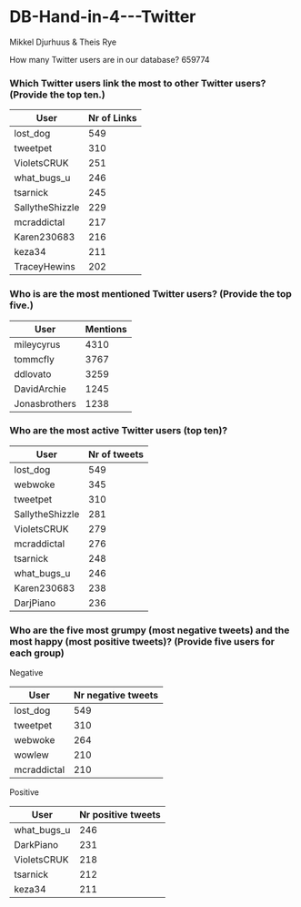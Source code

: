 # DB-Hand-in-4---Twitter
Mikkel Djurhuus &amp; Theis Rye

How many Twitter users are in our database?
659774

### Which Twitter users link the most to other Twitter users? (Provide the top ten.)

User | Nr of Links
--- | ---
lost_dog | 549
tweetpet | 310
VioletsCRUK | 251
what_bugs_u | 246
tsarnick | 245
SallytheShizzle | 229 
mcraddictal | 217
Karen230683 | 216
keza34 | 211
TraceyHewins | 202 

### Who is are the most mentioned Twitter users? (Provide the top five.)

User | Mentions
--- | ---
mileycyrus | 4310
tommcfly | 3767
ddlovato | 3259
DavidArchie | 1245
Jonasbrothers | 1238

### Who are the most active Twitter users (top ten)?

User | Nr of tweets
--- | ---
lost_dog | 549
webwoke | 345
tweetpet | 310
SallytheShizzle | 281 
VioletsCRUK | 279
mcraddictal | 276
tsarnick | 248
what_bugs_u | 246
Karen230683 | 238
DarjPiano | 236

### Who are the five most grumpy (most negative tweets) and the most happy (most positive tweets)? (Provide five users for each group)

Negative

User | Nr negative tweets
--- | ---
lost_dog | 549
tweetpet | 310
webwoke | 264
wowlew | 210 
mcraddictal | 210

Positive

User | Nr positive tweets
--- | ---
what_bugs_u | 246
DarkPiano | 231
VioletsCRUK | 218
tsarnick | 212
keza34 | 211
